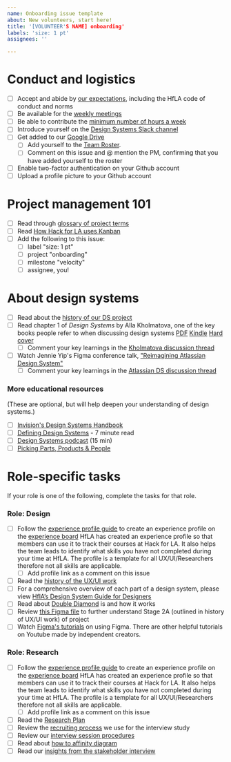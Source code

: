 ```yaml
---
name: Onboarding issue template
about: New volunteers, start here!
title: '[VOLUNTEER'S NAME] onboarding'
labels: 'size: 1 pt'
assignees: ''

---
```


# Conduct and logistics 
- [ ] Accept and abide by [our expectations](https://github.com/hackforla/design-systems/wiki/Getting-Started), including the HfLA code of conduct and norms
- [ ] Be available for the [weekly meetings](https://github.com/hackforla/design-systems/wiki/Getting-Started)
- [ ] Be able to contribute the [minimum number of hours a week](https://docs.google.com/presentation/d/127UC7q5JOgc5oPev4bbEdydchany-rVBkPRn4w6DMek/edit#slide=id.gc50dc3b32b_1_40)
- [ ] Introduce yourself on the [Design Systems Slack channel](https://hackforla.slack.com/archives/CH2U1CB9Q)
- [ ] Get added to our [Google Drive](https://drive.google.com/drive/folders/1BE2bwPuBxKWtQPGw-Mn1pEvDGivawaRp?usp=sharing)
  - [ ] Add yourself to the [Team Roster](https://docs.google.com/spreadsheets/d/1Y65x1bC8tys80Xf7VjC0dVK7kQshlHwbLm6JpvNcMcI/edit#gid=1806338047).
  - [ ] Comment on this issue and @ mention the PM, confirming that you have added yourself to the roster
- [ ] Enable two-factor authentication on your Github account
- [ ] Upload a profile picture to your Github account

# Project management 101
- [ ] Read through [glossary of project terms](https://github.com/hackforla/design-systems/wiki/Glossary-of-project-terms) 
- [ ] Read [How Hack for LA uses Kanban](https://docs.google.com/document/d/11Fe7mNdmPBP5bD_yLJ1C0_I1TmoK47AuHHrdhdDyWCs/edit)
- [ ] Add the following to this issue:
  - [ ] label "size: 1 pt"
  - [ ] project "onboarding"
  - [ ] milestone "velocity"
  - [ ] assignee, you!

# About design systems
- [ ] Read about the [history of our DS project](https://github.com/hackforla/design-systems/wiki/Introduction-and-History)
- [ ] Read chapter 1 of _Design Systems_ by Alla Kholmatova, one of the key books people refer to when discussing design systems [PDF](https://www.smashingmagazine.com/provide/eBooks/design-systems.pdf) [Kindle](https://www.amazon.com/Design-Systems-Smashing-eBooks-Kholmatova-ebook/dp/B076H49W1G) [Hard cover](https://www.amazon.com/Design-Systems-practical-creating-languages/dp/3945749581)
  - [ ] Comment your key learnings in the [Kholmatova discussion thread](https://github.com/hackforla/design-systems/discussions/198)
- [ ] Watch Jennie Yip's Figma conference talk, ["Reimagining Atlassian Design System"](https://www.youtube.com/watch?v=_pfyLVXTVSQ)
  - [ ] Comment your key learnings in the [Atlassian DS discussion thread](https://github.com/hackforla/design-systems/discussions/170)

### More educational resources 
(These are optional, but will help deepen your understanding of design systems.)
- [ ] [Invision's Design Systems Handbook](https://www.designbetter.co/design-systems-handbook)
- [ ] [Defining Design Systems](https://medium.com/eightshapes-llc/defining-design-systems-6dd4b03e0ff6) - 7 minute read
- [ ] [Design Systems podcast](https://podcast.clearleft.com/season01/episode01/) (15 min)
- [ ] [Picking Parts, Products & People](https://medium.com/eightshapes-llc/picking-parts-products-people-a06721e81742)

# Role-specific tasks
If your role is one of the following, complete the tasks for that role.

### Role: Design 
- [ ] Follow the [experience profile guide](https://docs.google.com/presentation/d/1YK7HAiW8-XPI57G8LfY2dgjxN7JknTE0262mhcvhLhQ/edit#slide=id.p) to create an experience profile on the [experience board](https://github.com/hackforla/UI-UX/projects/5) HfLA has created an experience profile so that members can use it to track their courses at Hack for LA. It also helps the team leads to identify what skills you have not completed during your time at HfLA. The profile is a template for all UX/UI/Researchers therefore not all skills are applicable. 
  - [ ] Add profile link as a comment on this issue
- [ ] Read the [history of the UX/UI work](https://github.com/hackforla/design-systems/wiki/UX-UI-Project-History)
- [ ] For a comprehensive overview of each part of a design system, please view [HflA’s Design System Guide for Designers](https://docs.google.com/document/d/14BZYFEa5s5FESeASNorEDLH6zEW0LTYcpD1NVyE66iM/edit)
- [ ] Read about [Double Diamond](https://medium.com/design-council/the-double-diamond-15-years-on-8c7bc594610e) is and how it works
- [ ] Review [this Figma file](https://www.figma.com/file/mmvbxZ6lctjQneEeqTjC8O/UX%2FUI-Discovery-FigJam?node-id=0%3A1) to further understand Stage 2A (outlined in history of UX/UI work) of project
- [ ] Watch [Figma's tutorials](https://www.youtube.com/watch?v=dXQ7IHkTiMM&ab_channel=Figma) on using Figma. There are other helpful tutorials on Youtube made by independent creators. 
### Role: Research 
- [ ] Follow the [experience profile guide](https://docs.google.com/presentation/d/1YK7HAiW8-XPI57G8LfY2dgjxN7JknTE0262mhcvhLhQ/edit#slide=id.p) to create an experience profile on the [experience board](https://github.com/hackforla/UI-UX/projects/5) HfLA has created an experience profile so that members can use it to track their courses at Hack for LA. It also helps the team leads to identify what skills you have not completed during your time at HfLA. The profile is a template for all UX/UI/Researchers therefore not all skills are applicable. 
  - [ ] Add profile link as a comment on this issue
- [ ] Read the [Research Plan](https://docs.google.com/document/d/1peRWmKWLpYEjqtlszfqmSSpsPm95qagnsFCJdiyereo/edit#)
- [ ] Review the [recruiting process](https://docs.google.com/document/d/1wjpJCL7FsG2ly-u0eusIt3OR1b-tsc2zPZqSHFgZOFk) we use for the interview study
- [ ] Review our [interview session procedures](https://docs.google.com/document/d/1VYCMj7JtDFvBtrs7hQKGdC0Jelkq07HYtwtlNWb-QSw/edit#)
- [ ] Read about [how to affinity diagram](https://www.nngroup.com/articles/affinity-diagram/)
- [ ] Read our [insights from the stakeholder interview](https://drive.google.com/drive/folders/1pUyX4rNLs0je5XZrcEdC-6n1YLQjONBb)
